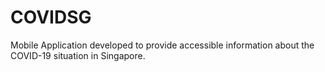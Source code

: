 # COVIDSG
Mobile Application developed to provide accessible information about the COVID-19 situation in Singapore.
